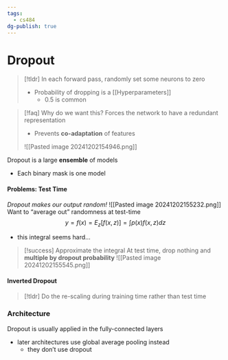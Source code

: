 ```yaml
---
tags:
  - cs484
dg-publish: true
---
```

# Dropout
>[!tldr] In each forward pass, randomly set some neurons to zero
>* Probability of dropping is a [[Hyperparameters]]
>	* 0.5 is common

> [!faq] Why do we want this?
> Forces the network to have a redundant representation
> * Prevents **co-adaptation** of features
> 
> ![[Pasted image 20241202154946.png]]

Dropout is a large **ensemble** of models
* Each binary mask is one model

#### Problems: Test Time
*Dropout makes our output random!*
![[Pasted image 20241202155232.png]]
Want to “average out” randomness at test-time
$$y = f(x) = E_z[f(x,z)] = \int p(x)f(x,z)dz$$
* this integral seems hard…
> [!success] Approximate the integral
> At test time, drop nothing and **multiple by dropout probability**
> ![[Pasted image 20241202155545.png]]

#### Inverted Dropout
> [!tldr] Do the re-scaling during training time rather than test time

### Architecture
Dropout is usually applied in the fully-connected layers
* later architectures use global average pooling instead
	* they don’t use dropout
